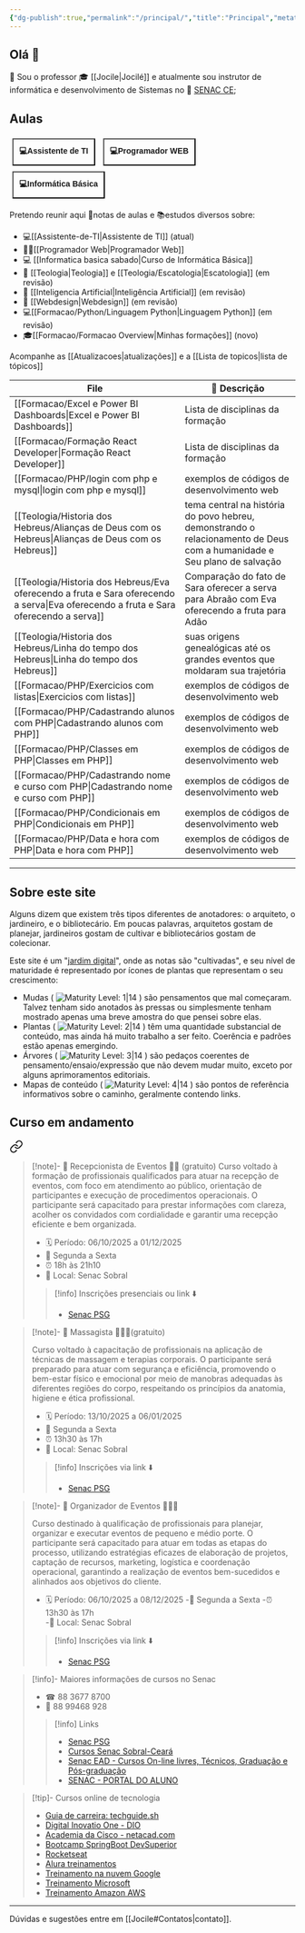 ```yaml
---
{"dg-publish":true,"permalink":"/principal/","title":"Principal","metatags":{"description":"Site de anotações sobre estudos do professor Jocilé"},"pinned":true,"contentClasses":"cards cards-cols-3","tags":["gardenEntry"],"noteIcon":"default","updated":"2025-10-06T11:03:31.460-03:00"}
---
```


## Olá 👋

🔭 Sou o professor 🎓 [[Jocile\|Jocilé]] e atualmente sou instrutor de informática e desenvolvimento de Sistemas no 🏫 [SENAC CE](https://www.ce.senac.br/);

## Aulas

<span>
<a class="internal-link" href="/assistente-de-ti/"><button style=" font-size: 14px; padding: 10px; height: fit-content; margin: 5px; background: var(--text-accent); font-weight: 600; color: var(--text-on-accent); ">💻Assistente de TI</button></a>
<a class="internal-link" href="/programador-web/"><button style=" font-size: 14px; padding: 10px; height: fit-content; margin: 5px; background: var(--text-accent); font-weight: 600; color: var(--text-on-accent); ">💻Programador WEB</button></a>
<a class="internal-link" href="/informatica-basica-sabado/#cronograma-da-unidade-curricular"><button style=" font-size: 14px; padding: 10px; height: fit-content; margin: 5px; background: var(--text-accent); font-weight: 600; color: var(--text-on-accent); ">💻Informática Básica</button></a>
</span>

Pretendo reunir aqui 📑notas de aulas e 📚estudos diversos sobre:
 - 💻[[Assistente-de-TI\|Assistente de TI]] (atual)
 - 👨‍💻[[Programador Web\|Programador Web]]
 - 💻 [[Informatica basica sabado\|Curso de Informática Básica]] 
 - 📖 [[Teologia\|Teologia]] e [[Teologia/Escatologia\|Escatologia]] (em revisão)
 - 🤖 [[Inteligencia Artificial\|Inteligência Artificial]] (em revisão)
 - 🎨 [[Webdesign\|Webdesign]] (em revisão)
 - 💻[[Formacao/Python/Linguagem Python\|Linguagem Python]] (em revisão)
 - 🎓[[Formacao/Formacao Overview\|Minhas formações]] (novo)

Acompanhe as [[Atualizacoes\|atualizações]] e a [[Lista de topicos\|lista de tópicos]]


<div class="transclusion internal-embed is-loaded"><div class="markdown-embed">




<!-- QueryToSerialize: TABLE dg-metatags.description AS "📄 Descrição" WHERE dg-publish SORT file.cday DESC LIMIT 12 -->
<!-- SerializedQuery: TABLE dg-metatags.description AS "📄 Descrição" WHERE dg-publish SORT file.cday DESC LIMIT 12 -->

| File                                                                                                                                    | 📄 Descrição                                                                                                            |
| --------------------------------------------------------------------------------------------------------------------------------------- | ----------------------------------------------------------------------------------------------------------------------- |
| [[Formacao/Excel e Power BI Dashboards\|Excel e Power BI Dashboards]]                                                                | Lista de disciplinas da formação                                                                                        |
| [[Formacao/Formação React Developer\|Formação React Developer]]                                                                      | Lista de disciplinas da formação                                                                                        |
| [[Formacao/PHP/login com php e mysql\|login com php e mysql]]                                                                        | exemplos de códigos de desenvolvimento web                                                                              |
| [[Teologia/Historia dos Hebreus/Alianças de Deus com os Hebreus\|Alianças de Deus com os Hebreus]]                                   | tema central na história do povo hebreu, demonstrando o relacionamento de Deus com a humanidade e Seu plano de salvação |
| [[Teologia/Historia dos Hebreus/Eva oferecendo a fruta e Sara oferecendo a serva\|Eva oferecendo a fruta e Sara oferecendo a serva]] | Comparação do fato de Sara oferecer a serva para Abraão com Eva oferecendo a fruta para Adão                            |
| [[Teologia/Historia dos Hebreus/Linha do tempo dos Hebreus\|Linha do tempo dos Hebreus]]                                             | suas origens genealógicas até os grandes eventos que moldaram sua trajetória                                            |
| [[Formacao/PHP/Exercicios com listas\|Exercicios com listas]]                                                                        | exemplos de códigos de desenvolvimento web                                                                              |
| [[Formacao/PHP/Cadastrando alunos com PHP\|Cadastrando alunos com PHP]]                                                              | exemplos de códigos de desenvolvimento web                                                                              |
| [[Formacao/PHP/Classes em PHP\|Classes em PHP]]                                                                                      | exemplos de códigos de desenvolvimento web                                                                              |
| [[Formacao/PHP/Cadastrando nome e curso com PHP\|Cadastrando nome e curso com PHP]]                                                  | exemplos de códigos de desenvolvimento web                                                                              |
| [[Formacao/PHP/Condicionais em PHP\|Condicionais em PHP]]                                                                            | exemplos de códigos de desenvolvimento web                                                                              |
| [[Formacao/PHP/Data e hora com PHP\|Data e hora com PHP]]                                                                            | exemplos de códigos de desenvolvimento web                                                                              |
<!-- SerializedQuery END -->


</div></div>


---


<div class="transclusion internal-embed is-loaded"><div class="markdown-embed">



## Sobre este site

Alguns dizem que existem três tipos diferentes de anotadores: o arquiteto, o jardineiro, e o bibliotecário. Em poucas palavras, arquitetos gostam de planejar, jardineiros gostam de cultivar e bibliotecários gostam de colecionar.

Este site é um "[jardim digital](https://obsidian.rocks/maps-of-content-effortless-organization-for-notes/#What-is-a-digital-garden)", onde as notas são "cultivadas", e seu nível de maturidade é representado por ícones de plantas que representam o seu crescimento:

- Mudas ( ![Maturity Level: 1|14](https://jocile.com/img/tree-1.svg) ) são pensamentos que mal começaram. Talvez tenham sido anotados às pressas ou simplesmente tenham mostrado apenas uma breve amostra do que pensei sobre elas.
- Plantas ( ![Maturity Level: 2|14](https://jocile.com/img/tree-2.svg) ) têm uma quantidade substancial de conteúdo, mas ainda há muito trabalho a ser feito. Coerência e padrões estão apenas emergindo.
- Árvores ( ![Maturity Level: 3|14](https://jocile.com/img/tree-3.svg) ) são pedaços coerentes de pensamento/ensaio/expressão que não devem mudar muito, exceto por alguns aprimoramentos editoriais.
- Mapas de conteúdo ( ![Maturity Level: 4|14](https://jocile.com/img/default-note-icon.svg) ) são pontos de referência informativos sobre o caminho, geralmente contendo links.


</div></div>


## Curso em andamento


<div class="transclusion internal-embed is-loaded"><a class="markdown-embed-link" href="/cursos/" aria-label="Open link"><svg xmlns="http://www.w3.org/2000/svg" width="24" height="24" viewBox="0 0 24 24" fill="none" stroke="currentColor" stroke-width="2" stroke-linecap="round" stroke-linejoin="round" class="svg-icon lucide-link"><path d="M10 13a5 5 0 0 0 7.54.54l3-3a5 5 0 0 0-7.07-7.07l-1.72 1.71"></path><path d="M14 11a5 5 0 0 0-7.54-.54l-3 3a5 5 0 0 0 7.07 7.07l1.71-1.71"></path></svg></a><div class="markdown-embed">





>[!note]- 📢  Recepcionista de Eventos 👩🏻 (gratuito)
> Curso voltado à formação de profissionais qualificados para atuar na recepção de eventos, com foco em atendimento ao público, orientação de participantes e execução de procedimentos operacionais. O participante será capacitado para prestar informações com clareza, acolher os convidados com cordialidade e garantir uma recepção eficiente e bem organizada.
> 
> - 🗓️ Período: 06/10/2025 a 01/12/2025
> - 📝 Segunda a Sexta
> - ⏰ 18h às 21h10  
> - 📍 Local: Senac Sobral
>
>>[!info] Inscrições presenciais ou link ⬇️
>> - [Senac PSG](https://psg.ce.senac.br/oportunidade/recepcionista-de-eventos-2/)

>[!note]- 📢  Massagista 💆🏻‍♂️(gratuito)
>
> Curso voltado à capacitação de profissionais na aplicação de técnicas de massagem e terapias corporais. O participante será preparado para atuar com segurança e eficiência, promovendo o bem-estar físico e emocional por meio de manobras adequadas às diferentes regiões do corpo, respeitando os princípios da anatomia, higiene e ética profissional.
>
> - 🗓️ Período: 13/10/2025 a 06/01/2025 
> - 📝 Segunda a Sexta
> - ⏰ 13h30 às 17h  
> - 📍 Local: Senac Sobral
>
>>[!info] Inscrições via link ⬇️
>> - [Senac PSG](https://psg.ce.senac.br/oportunidade/massagista-2/)

>[!note]- 📢  Organizador de Eventos 👩🏻‍💼
>
> Curso destinado à qualificação de profissionais para planejar, organizar e executar eventos de pequeno e médio porte. O participante será capacitado para atuar em todas as etapas do processo, utilizando estratégias eficazes de elaboração de projetos, captação de recursos, marketing, logística e coordenação operacional, garantindo a realização de eventos bem-sucedidos e alinhados aos objetivos do cliente.
>
> - 🗓️ Período: 06/10/2025 a 08/12/2025 
> -📝 Segunda a Sexta
> -⏰ 13h30 às 17h  
> -📍 Local: Senac Sobral
>
>>[!info] Inscrições via link ⬇️
>> - [Senac PSG](https://psg.ce.senac.br/oportunidade/organizador-de-eventos-3/)

>[!info]- Maiores informações de cursos no Senac
>
> - ☎ 88 3677 8700
> - 📱 88 99468 928
>
>>[!info] Links
>> - [Senac PSG](https://psg.ce.senac.br/oportunidades/)
>> - [Cursos Senac Sobral-Ceará](https://cursos.ce.senac.br/unidade/senac-sobral/)
>> - [Senac EAD - Cursos On-line livres, Técnicos, Graduação e Pós-graduação](https://www.ead.senac.br/)
>> - [SENAC - PORTAL DO ALUNO](https://cloud.plataforma.senac.br/senacportalaluno/#/login)

>[!tip]- Cursos online de tecnologia
> - [Guia de carreira: techguide.sh](https://techguide.sh/)
> - [Digital Inovatio One - DIO](https://dio.me/sign-up?ref=XXNHOX4TYB)
> - [Academia da Cisco - netacad.com](https://netacad.com/)
> - [Bootcamp SpringBoot DevSuperior](https://devsuperior.com.br/)
> - [Rocketseat](https://www.rocketseat.com.br/)
> - [Alura treinamentos](https://www.alura.com.br/)
> - [Treinamento na nuvem Google](https://www.cloudskillsboost.google/?locale=pt_BR)
> - [Treinamento Microsoft](https://learn.microsoft.com/pt-br/training/)
> - [Treinamento Amazon AWS](https://explore.skillbuilder.aws/learn)




</div></div>


---

Dúvidas e sugestões entre em [[Jocile#Contatos\|contato]].




